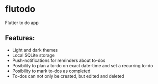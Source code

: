 # flutodo

Flutter to do app

## Features:

- Light and dark themes
- Local SQLite storage
- Push-notifications for reminders about to-dos
- Posibility to plan a to-do on exact date-time and set a recurring to-do
- Posibility to mark to-dos as completed
- To-dos can not only be created, but edited and deleted
